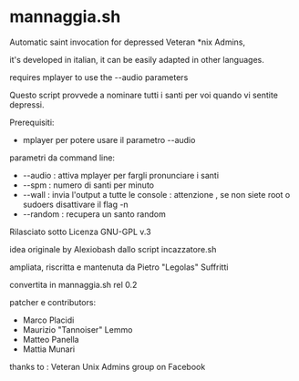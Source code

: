mannaggia.sh
=========

Automatic saint invocation for depressed Veteran *nix Admins,

it's developed in italian, it can be easily adapted in other languages.

requires mplayer to use the --audio parameters



Questo script provvede a nominare tutti i santi per voi quando vi sentite depressi.

Prerequisiti:
* mplayer per potere usare il parametro --audio

parametri da command line:
* --audio : attiva mplayer per fargli pronunciare i santi
* --spm <n> : numero di santi per minuto
* --wall : invia l'output a tutte le console : attenzione , se non siete root o sudoers disattivare il flag -n
* --random : recupera un santo random

Rilasciato sotto Licenza GNU-GPL v.3

idea originale by Alexiobash dallo script incazzatore.sh

ampliata, riscritta e mantenuta da Pietro "Legolas" Suffritti

convertita in mannaggia.sh rel 0.2

patcher e contributors:
* Marco Placidi
* Maurizio "Tannoiser" Lemmo
* Matteo Panella
* Mattia Munari

thanks to : Veteran Unix Admins group on Facebook
